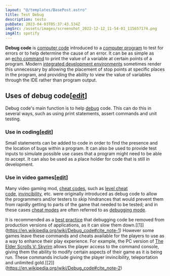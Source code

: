```yaml
---
layout: "@/templates/BasePost.astro"
title: Test Debug
description: t﻿esto
pubDate: 2023-04-03T05:37:43.534Z
imgSrc: /assets/images/screenshot_2022-12-12_11-54-01_115657174.png
imgAlt: spotify
---
```

**Debug code** is [computer code](https://en.wikipedia.org/wiki/Computer_code "Computer code") introduced to a [computer program](https://en.wikipedia.org/wiki/Computer_program "Computer program") to test for errors or to help determine the cause of an error. It can be as simple as an [echo command](https://en.wikipedia.org/wiki/Echo_(command) "Echo (command)") to print the value of a variable at certain points of a program. Modern [integrated development environments](https://en.wikipedia.org/wiki/Integrated_development_environment "Integrated development environment") sometimes render this unnecessary by allowing the placement of stop points at specific places in the program, and providing the ability to view the value of variables through the IDE rather than program output.

## Uses of debug code[[edit](https://en.wikipedia.org/w/index.php?title=Debug_code&action=edit&section=1 "Edit section: Uses of debug code")]

Debug code's main function is to help [debug](https://en.wikipedia.org/wiki/Debugging "Debugging") code. This can do this in several ways, such as using print statements, assert commands and unit testing.

### Use in coding[[edit](https://en.wikipedia.org/w/index.php?title=Debug_code&action=edit&section=2 "Edit section: Use in coding")]

Small statements can be added to code in order to find the presence and the location of bugs within a program. It can also be used to provide test inputs to simulate possible use cases that a program might need to be able to accept. It can also be used as a place holder for code that is still in development.

### Use in video games[[edit](https://en.wikipedia.org/w/index.php?title=Debug_code&action=edit&section=3 "Edit section: Use in video games")]

Many video gaming mod, [cheat codes](https://en.wikipedia.org/wiki/Cheat_code "Cheat code"), such as [level cheat code](https://en.wikipedia.org/w/index.php?title=Level_select_(video_gaming)&action=edit&redlink=1 "Level select (video gaming) (page does not exist)"), [invincibility](https://en.wikipedia.org/wiki/Glossary_of_video_game_terms#God_mode "Glossary of video game terms"), etc. were originally introduced as debug code to allow the programmers and/or testers to skip hindrances that would prevent them from rapidly getting to parts of the game that needed to be tested; and in these cases [cheat modes](https://en.wikipedia.org/wiki/Cheat_mode "Cheat mode") are often referred to as [debugging mode](https://en.wikipedia.org/w/index.php?title=Debugging_mode&action=edit&redlink=1 "Debugging mode (page does not exist)").

It is recommended as a [best practice](https://en.wikipedia.org/wiki/Best_practice "Best practice") that debugging code be removed from production versions of applications, as it can slow them down.[\[1]](https://en.wikipedia.org/wiki/Debug_code#cite_note-1) However some games leave these commands and cheats available for the players to use as a way to enhance their play experience. For example, the PC version of [The Elder Scrolls V: Skyrim](https://en.wikipedia.org/wiki/The_Elder_Scrolls_V:_Skyrim "The Elder Scrolls V: Skyrim") allows the player access to the command console, giving them the ability to modify certain aspects of their game as it is being run. These commands include giving the player invincibility, teleportation and unlimited gold.[\[2]](https://en.wikipedia.org/wiki/Debug_code#cite_note-2)